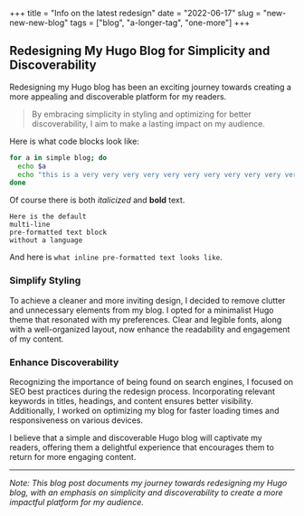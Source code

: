 +++
title = "Info on the latest redesign"
date = "2022-06-17"
slug = "new-new-new-blog"
tags = ["blog", "a-longer-tag", "one-more"]
+++

## Redesigning My Hugo Blog for Simplicity and Discoverability

Redesigning my Hugo blog has been an exciting journey towards creating a more appealing and discoverable platform for my readers.

> By embracing simplicity in styling and optimizing for better discoverability, I aim to make a lasting impact on my audience.

Here is what code blocks look like:

```bash
for a in simple blog; do
  echo $a
  echo "this is a very very very very very very very very very very very very very very very very very very very very very very very very very very very very very very very very very very very long line"
done
```

Of course there is both *italicized* and **bold** text.

```
Here is the default
multi-line
pre-formatted text block
without a language
```

And here is `what inline pre-formatted text looks like`.


### Simplify Styling

To achieve a cleaner and more inviting design, I decided to remove clutter and unnecessary elements from my blog. I opted for a minimalist Hugo theme that resonated with my preferences. Clear and legible fonts, along with a well-organized layout, now enhance the readability and engagement of my content.

### Enhance Discoverability

Recognizing the importance of being found on search engines, I focused on SEO best practices during the redesign process. Incorporating relevant keywords in titles, headings, and content ensures better visibility. Additionally, I worked on optimizing my blog for faster loading times and responsiveness on various devices.

I believe that a simple and discoverable Hugo blog will captivate my readers, offering them a delightful experience that encourages them to return for more engaging content.

---
*Note: This blog post documents my journey towards redesigning my Hugo blog, with an emphasis on simplicity and discoverability to create a more impactful platform for my audience.*
